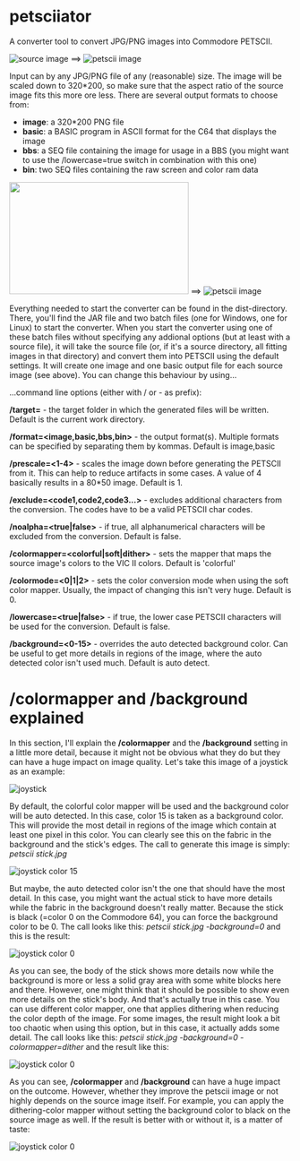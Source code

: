 # petsciiator
A converter tool to convert JPG/PNG images into Commodore PETSCII.

![source image](https://github.com/EgonOlsen71/petsciiator/blob/master/examples/ninja.png)  ==>  ![petscii image](https://github.com/EgonOlsen71/petsciiator/blob/master/examples/petscii/ninja_petscii.png)


Input can by any JPG/PNG file of any (reasonable) size. The image will be scaled down to 320*200, so make sure that the aspect ratio of the source image fits this more ore less.
There are several output formats to choose from:

* **image**: a 320*200 PNG file
* **basic**: a BASIC program in ASCII format for the C64 that displays the image
* **bbs**: a SEQ file containing the image for usage in a BBS (you might want to use the /lowercase=true switch in combination with this one)
* **bin**: two SEQ files containing the raw screen and color ram data

<img src="https://github.com/EgonOlsen71/petsciiator/blob/master/examples/pet4032-12.jpg" width="320" height="200">  ==>  ![petscii image](https://github.com/EgonOlsen71/petsciiator/blob/master/examples/petscii/pet4032-12_petscii.png)


Everything needed to start the converter can be found in the dist-directory. There, you'll find the JAR file and two batch files (one for Windows, one for Linux) to start the converter.
When you start the converter using one of these batch files without specifying any addional options (but at least with a source file), it will take the source file (or, if it's a source directory, all fitting images in that directory) and convert them into PETSCII using the default settings. It will create one image and one basic output file for each source image (see above). You can change this behaviour by using...

...command line options (either with / or - as prefix):

**/target=<target folder>** - the target folder in which the generated files will be written. Default is the current work directory.

**/format=<image,basic,bbs,bin>** - the output format(s). Multiple formats can be specified by separating them by kommas. Default is image,basic

**/prescale=<1-4>** - scales the image down before generating the PETSCII from it. This can help to reduce artifacts in some cases. A value of 4 basically results in a 80*50 image. Default is 1.

**/exclude=<code1,code2,code3...>** - excludes additional characters from the conversion. The codes have to be a valid PETSCII char codes.

**/noalpha=<true|false>** - if true, all alphanumerical characters will be excluded from the conversion. Default is false.

**/colormapper=<colorful|soft|dither>** - sets the mapper that maps the source image's colors to the VIC II colors. Default is 'colorful'

**/colormode=<0|1|2>** - sets the color conversion mode when using the soft color mapper. Usually, the impact of changing this isn't very huge. Default is 0.

**/lowercase=<true|false>** - if true, the lower case PETSCII characters will be used for the conversion. Default is false.

**/background=<0-15>** - overrides the auto detected background color. Can be useful to get more details in regions of the image, where the auto detected color isn't used much. Default is auto detect.



# /colormapper and /background explained

In this section, I'll explain the **/colormapper** and the **/background** setting in a little more detail, because it might not be obvious what they do but they can have a huge impact on image quality. Let's take this image of a joystick as an example:

![joystick](https://jpct.de/pix/joystick/stick.jpg)

By default, the colorful color mapper will be used and the background color will be auto detected. In this case, color 15 is taken as a background color. This will provide the most detail in regions of the image which contain at least one pixel in this color. You can clearly see this on the fabric in the background and the stick's edges. The call to generate this image is simply: *petscii stick.jpg*

![joystick color 15](https://jpct.de/pix/joystick/stick_15.png)

But maybe, the auto detected color isn't the one that should have the most detail. In this case, you might want the actual stick to have more details while the fabric in the background doesn't really matter. Because the stick is black (=color 0 on the Commodore 64), you can force the background color to be 0. The call looks like this: *petscii stick.jpg -background=0* and this is the result:

![joystick color 0](https://jpct.de/pix/joystick/stick_0.png)

As you can see, the body of the stick shows more details now while the background is more or less a solid gray area with some white blocks here and there. However, one might think that it should be possible to show even more details on the stick's body. And that's actually true in this case. You can use different color mapper, one that applies dithering when reducing the color depth of the image. For some images, the result might look a bit too chaotic when using this option, but in this case, it actually adds some detail. The call looks like this: *petscii stick.jpg -background=0 -colormapper=dither* and the result like this:

![joystick color 0](https://jpct.de/pix/joystick/stick_dither_0.png)

As you can see, **/colormapper** and **/background** can have a huge impact on the outcome. However, whether they improve the petscii image or not highly depends on the source image itself. For example, you can apply the dithering-color mapper without setting the background color to black on the source image as well. If the result is better with or without it, is a matter of taste:

![joystick color 0](https://jpct.de/pix/joystick/stick_dither.png)
